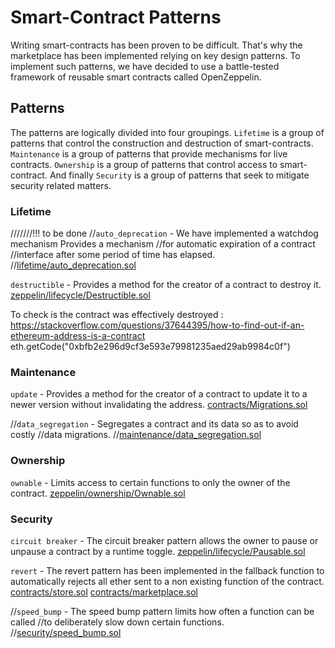 # Smart-Contract Patterns

Writing smart-contracts has been proven to be difficult. That's why the marketplace
has been implemented relying on key design patterns. To implement such patterns,
we have decided to use a battle-tested framework of reusable smart contracts
called OpenZeppelin.

## Patterns

The patterns are logically divided into four groupings. `Lifetime` is a group of
patterns that control the construction and destruction of smart-contracts.
`Maintenance` is a group of patterns that provide mechanisms for live contracts.
`Ownership` is a group of patterns that control access to smart-contract. And
finally `Security` is a group of patterns that seek to mitigate security related
matters.

### Lifetime

///////!!! to be done
//`auto_deprecation` - We have implemented a watchdog mechanism Provides a mechanism
//for automatic expiration of a contract
//interface after some period of time has elapsed.
//[lifetime/auto_deprecation.sol](lifetime/auto_deprecation.sol)

`destructible` - Provides a method for the creator of a contract to destroy it.
[zeppelin/lifecycle/Destructible.sol](zeppelin/lifecycle/Destructible.sol)

To check is the contract was effectively destroyed : https://stackoverflow.com/questions/37644395/how-to-find-out-if-an-ethereum-address-is-a-contract
eth.getCode("0xbfb2e296d9cf3e593e79981235aed29ab9984c0f")

### Maintenance

`update` - Provides a method for the creator of a contract to update it to a
newer version without invalidating the address.
[contracts/Migrations.sol](contracts/Migrations.sol)

//`data_segregation` - Segregates a contract and its data so as to avoid costly
//data migrations.
//[maintenance/data_segregation.sol](maintenance/data_segregation.sol)

### Ownership

`ownable` - Limits access to certain functions to only the owner of the contract.
[zeppelin/ownership/Ownable.sol](zeppelin/ownership/Ownable.sol)

### Security

`circuit breaker` - The circuit breaker pattern allows the owner to pause or
unpause a contract by a runtime toggle.
[zeppelin/lifecycle/Pausable.sol](zeppelin/lifecycle/Pausable.sol)

`revert` - The revert pattern has been implemented in the fallback function to
automatically rejects all ether sent to a non existing function of the contract.
[contracts/store.sol](contracts/store.sol)
[contracts/marketplace.sol](contracts/marketplace.sol)

//`speed_bump` - The speed bump pattern limits how often a function can be called
//to deliberately slow down certain functions.
//[security/speed_bump.sol](security/speed_bump.sol)
